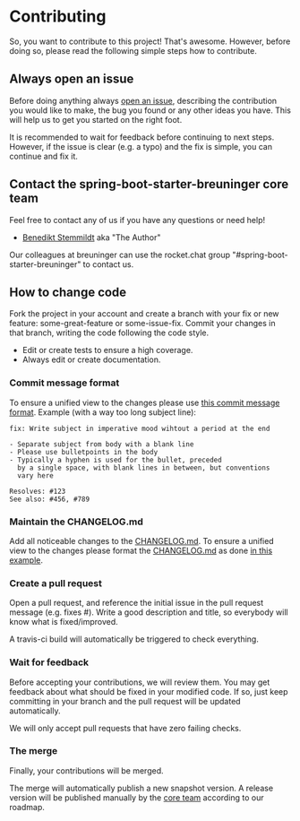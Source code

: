 # Contributing

So, you want to contribute to this project! That's awesome. However, before doing so, please read the following simple steps how to contribute.

## Always open an issue

Before doing anything always [open an issue](https://github.com/e-breuninger/spring-boot-starter-breuninger/issues), 
describing the contribution you would like to make, the bug you found or any other ideas you have. 
This will help us to get you started on the right foot.

It is recommended to wait for feedback before continuing to next steps. However, if 
the issue is clear (e.g. a typo) and the fix is simple, you can continue and fix it.


## Contact the spring-boot-starter-breuninger core team

Feel free to contact any of us if you have any questions or need help!

* [Benedikt Stemmildt](https://github.com/benestem) aka "The Author"

Our colleagues at breuninger can use the rocket.chat group "#spring-boot-starter-breuninger" to contact us.


## How to change code

Fork the project in your account and create a branch with your fix or new feature: some-great-feature or some-issue-fix.
Commit your changes in that branch, writing the code following the code style.

* Edit or create tests to ensure a high coverage.
* Always edit or create documentation.

### Commit message format

To ensure a unified view to the changes please use [this commit message format](https://chris.beams.io/posts/git-commit/#seven-rules).
Example (with a way too long subject line):

    fix: Write subject in imperative mood wihtout a period at the end
    
    - Separate subject from body with a blank line
    - Please use bulletpoints in the body
    - Typically a hyphen is used for the bullet, preceded
      by a single space, with blank lines in between, but conventions
      vary here
    
    Resolves: #123
    See also: #456, #789


### Maintain the CHANGELOG.md

Add all noticeable changes to the [CHANGELOG.md](CHANGELOG.md).
To ensure a unified view to the changes please format the [CHANGELOG.md](CHANGELOG.md) as done [in this example](https://github.com/skywinder/github-changelog-generator/blob/master/CHANGELOG.md). 

### Create a pull request

Open a pull request, and reference the initial issue in the pull request message (e.g. fixes #). 
Write a good description and title, so everybody will know what is fixed/improved.

A travis-ci build will automatically be triggered to check everything.

### Wait for feedback

Before accepting your contributions, we will review them. You may get feedback about what should be 
fixed in your modified code. If so, just keep committing in your branch and the pull request will be 
updated automatically.

We will only accept pull requests that have zero failing checks.

### The merge

Finally, your contributions will be merged.

The merge will automatically publish a new snapshot version.
A release version will be published manually by the [core team](#Contact-the-spring-boot-starter-breuninger-core-team) according to our roadmap.  
